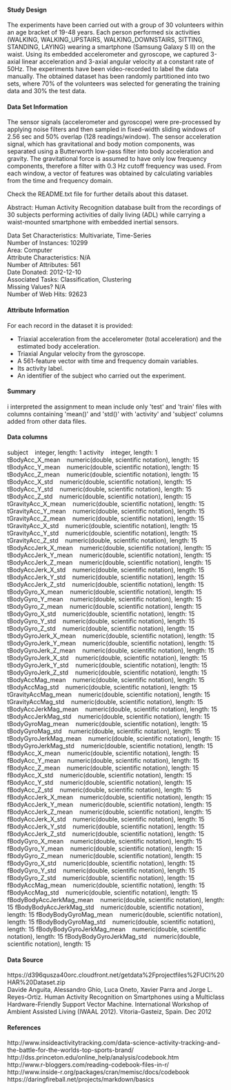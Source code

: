 
<h4>Study Design</h4>  
The experiments have been carried out with a group of 30 volunteers within an age bracket of 19-48 years. Each person performed six activities (WALKING, WALKING_UPSTAIRS, WALKING_DOWNSTAIRS, SITTING, STANDING, LAYING) wearing a smartphone (Samsung Galaxy S II) on the waist. Using its embedded accelerometer and gyroscope, we captured 3-axial linear acceleration and 3-axial angular velocity at a constant rate of 50Hz. The experiments have been video-recorded to label the data manually. The obtained dataset has been randomly partitioned into two sets, where 70% of the volunteers was selected for generating the training data and 30% the test data.

<h4>Data Set Information</h4>
The sensor signals (accelerometer and gyroscope) were pre-processed by applying noise filters and then sampled in fixed-width sliding windows of 2.56 sec and 50% overlap (128 readings/window). The sensor acceleration signal, which has gravitational and body motion components, was separated using a Butterworth low-pass filter into body acceleration and gravity. The gravitational force is assumed to have only low frequency components, therefore a filter with 0.3 Hz cutoff frequency was used. From each window, a vector of features was obtained by calculating variables from the time and frequency domain.

Check the README.txt file for further details about this dataset.

Abstract: Human Activity Recognition database built from the recordings of 30 subjects performing activities of daily living (ADL) while carrying a waist-mounted smartphone with embedded inertial sensors.
	

Data Set Characteristics: Multivariate, Time-Series<br/>
Number of Instances: 10299<br/>
Area: Computer<br/>
Attribute Characteristics: N/A<br/>
Number of Attributes: 561<br/>
Date Donated: 2012-12-10<br/>
Associated Tasks: Classification, Clustering<br/>
Missing Values? N/A<br/>
Number of Web Hits: 92623<br/>

<h4/>Attribute Information</h4>

For each record in the dataset it is provided:
- Triaxial acceleration from the accelerometer (total acceleration) and the estimated body acceleration.
- Triaxial Angular velocity from the gyroscope.
- A 561-feature vector with time and frequency domain variables.
- Its activity label.
- An identifier of the subject who carried out the experiment. 
 

<h4>Summary</h4>  
i interpreted the assignment to mean include only 'test' and 'train' files with columns containing
'mean()' and 'std()' with 'activity' and 'subject' columns added from other data files.
 

<h4>Data columns</h4>  
 subject&nbsp;&nbsp;&nbsp;&nbsp;integer, length: 1  
 activity&nbsp;&nbsp;&nbsp;&nbsp;integer, length: 1  
 tBodyAcc_X_mean&nbsp;&nbsp;&nbsp;&nbsp;numeric(double, scientific notation), length: 15  
 tBodyAcc_Y_mean&nbsp;&nbsp;&nbsp;&nbsp;numeric(double, scientific notation), length: 15  
 tBodyAcc_Z_mean&nbsp;&nbsp;&nbsp;&nbsp;numeric(double, scientific notation), length: 15  
 tBodyAcc_X_std&nbsp;&nbsp;&nbsp;&nbsp;numeric(double, scientific notation), length: 15  
 tBodyAcc_Y_std&nbsp;&nbsp;&nbsp;&nbsp;numeric(double, scientific notation), length: 15  
 tBodyAcc_Z_std&nbsp;&nbsp;&nbsp;&nbsp;numeric(double, scientific notation), length: 15  
 tGravityAcc_X_mean&nbsp;&nbsp;&nbsp;&nbsp;numeric(double, scientific notation), length: 15  
 tGravityAcc_Y_mean&nbsp;&nbsp;&nbsp;&nbsp;numeric(double, scientific notation), length: 15  
 tGravityAcc_Z_mean&nbsp;&nbsp;&nbsp;&nbsp;numeric(double, scientific notation), length: 15  
 tGravityAcc_X_std&nbsp;&nbsp;&nbsp;&nbsp;numeric(double, scientific notation), length: 15  
 tGravityAcc_Y_std&nbsp;&nbsp;&nbsp;&nbsp;numeric(double, scientific notation), length: 15  
 tGravityAcc_Z_std&nbsp;&nbsp;&nbsp;&nbsp;numeric(double, scientific notation), length: 15  
 tBodyAccJerk_X_mean&nbsp;&nbsp;&nbsp;&nbsp;numeric(double, scientific notation), length: 15  
 tBodyAccJerk_Y_mean&nbsp;&nbsp;&nbsp;&nbsp;numeric(double, scientific notation), length: 15  
 tBodyAccJerk_Z_mean&nbsp;&nbsp;&nbsp;&nbsp;numeric(double, scientific notation), length: 15  
 tBodyAccJerk_X_std&nbsp;&nbsp;&nbsp;&nbsp;numeric(double, scientific notation), length: 15  
 tBodyAccJerk_Y_std&nbsp;&nbsp;&nbsp;&nbsp;numeric(double, scientific notation), length: 15  
 tBodyAccJerk_Z_std&nbsp;&nbsp;&nbsp;&nbsp;numeric(double, scientific notation), length: 15  
 tBodyGyro_X_mean&nbsp;&nbsp;&nbsp;&nbsp;numeric(double, scientific notation), length: 15  
 tBodyGyro_Y_mean&nbsp;&nbsp;&nbsp;&nbsp;numeric(double, scientific notation), length: 15  
 tBodyGyro_Z_mean&nbsp;&nbsp;&nbsp;&nbsp;numeric(double, scientific notation), length: 15  
 tBodyGyro_X_std&nbsp;&nbsp;&nbsp;&nbsp;numeric(double, scientific notation), length: 15  
 tBodyGyro_Y_std&nbsp;&nbsp;&nbsp;&nbsp;numeric(double, scientific notation), length: 15  
 tBodyGyro_Z_std&nbsp;&nbsp;&nbsp;&nbsp;numeric(double, scientific notation), length: 15  
 tBodyGyroJerk_X_mean&nbsp;&nbsp;&nbsp;&nbsp;numeric(double, scientific notation), length: 15  
 tBodyGyroJerk_Y_mean&nbsp;&nbsp;&nbsp;&nbsp;numeric(double, scientific notation), length: 15  
 tBodyGyroJerk_Z_mean&nbsp;&nbsp;&nbsp;&nbsp;numeric(double, scientific notation), length: 15  
 tBodyGyroJerk_X_std&nbsp;&nbsp;&nbsp;&nbsp;numeric(double, scientific notation), length: 15  
 tBodyGyroJerk_Y_std&nbsp;&nbsp;&nbsp;&nbsp;numeric(double, scientific notation), length: 15  
 tBodyGyroJerk_Z_std&nbsp;&nbsp;&nbsp;&nbsp;numeric(double, scientific notation), length: 15  
 tBodyAccMag_mean&nbsp;&nbsp;&nbsp;&nbsp;numeric(double, scientific notation), length: 15  
 tBodyAccMag_std&nbsp;&nbsp;&nbsp;&nbsp;numeric(double, scientific notation), length: 15  
 tGravityAccMag_mean&nbsp;&nbsp;&nbsp;&nbsp;numeric(double, scientific notation), length: 15  
 tGravityAccMag_std&nbsp;&nbsp;&nbsp;&nbsp;numeric(double, scientific notation), length: 15  
 tBodyAccJerkMag_mean&nbsp;&nbsp;&nbsp;&nbsp;numeric(double, scientific notation), length: 15  
 tBodyAccJerkMag_std&nbsp;&nbsp;&nbsp;&nbsp;numeric(double, scientific notation), length: 15  
 tBodyGyroMag_mean&nbsp;&nbsp;&nbsp;&nbsp;numeric(double, scientific notation), length: 15  
 tBodyGyroMag_std&nbsp;&nbsp;&nbsp;&nbsp;numeric(double, scientific notation), length: 15  
 tBodyGyroJerkMag_mean&nbsp;&nbsp;&nbsp;&nbsp;numeric(double, scientific notation), length: 15  
 tBodyGyroJerkMag_std&nbsp;&nbsp;&nbsp;&nbsp;numeric(double, scientific notation), length: 15  
 fBodyAcc_X_mean&nbsp;&nbsp;&nbsp;&nbsp;numeric(double, scientific notation), length: 15  
 fBodyAcc_Y_mean&nbsp;&nbsp;&nbsp;&nbsp;numeric(double, scientific notation), length: 15  
 fBodyAcc_Z_mean&nbsp;&nbsp;&nbsp;&nbsp;numeric(double, scientific notation), length: 15  
 fBodyAcc_X_std&nbsp;&nbsp;&nbsp;&nbsp;numeric(double, scientific notation), length: 15  
 fBodyAcc_Y_std&nbsp;&nbsp;&nbsp;&nbsp;numeric(double, scientific notation), length: 15  
 fBodyAcc_Z_std&nbsp;&nbsp;&nbsp;&nbsp;numeric(double, scientific notation), length: 15  
 fBodyAccJerk_X_mean&nbsp;&nbsp;&nbsp;&nbsp;numeric(double, scientific notation), length: 15  
 fBodyAccJerk_Y_mean&nbsp;&nbsp;&nbsp;&nbsp;numeric(double, scientific notation), length: 15  
 fBodyAccJerk_Z_mean&nbsp;&nbsp;&nbsp;&nbsp;numeric(double, scientific notation), length: 15  
 fBodyAccJerk_X_std&nbsp;&nbsp;&nbsp;&nbsp;numeric(double, scientific notation), length: 15  
 fBodyAccJerk_Y_std&nbsp;&nbsp;&nbsp;&nbsp;numeric(double, scientific notation), length: 15  
 fBodyAccJerk_Z_std&nbsp;&nbsp;&nbsp;&nbsp;numeric(double, scientific notation), length: 15  
 fBodyGyro_X_mean&nbsp;&nbsp;&nbsp;&nbsp;numeric(double, scientific notation), length: 15  
 fBodyGyro_Y_mean&nbsp;&nbsp;&nbsp;&nbsp;numeric(double, scientific notation), length: 15  
 fBodyGyro_Z_mean&nbsp;&nbsp;&nbsp;&nbsp;numeric(double, scientific notation), length: 15  
 fBodyGyro_X_std&nbsp;&nbsp;&nbsp;&nbsp;numeric(double, scientific notation), length: 15  
 fBodyGyro_Y_std&nbsp;&nbsp;&nbsp;&nbsp;numeric(double, scientific notation), length: 15  
 fBodyGyro_Z_std&nbsp;&nbsp;&nbsp;&nbsp;numeric(double, scientific notation), length: 15  
 fBodyAccMag_mean&nbsp;&nbsp;&nbsp;&nbsp;numeric(double, scientific notation), length: 15  
 fBodyAccMag_std&nbsp;&nbsp;&nbsp;&nbsp;numeric(double, scientific notation), length: 15  
 fBodyBodyAccJerkMag_mean&nbsp;&nbsp;&nbsp;&nbsp;numeric(double, scientific notation), length: 15  
 fBodyBodyAccJerkMag_std&nbsp;&nbsp;&nbsp;&nbsp;numeric(double, scientific notation), length: 15  
 fBodyBodyGyroMag_mean&nbsp;&nbsp;&nbsp;&nbsp;numeric(double, scientific notation), length: 15  
 fBodyBodyGyroMag_std&nbsp;&nbsp;&nbsp;&nbsp;numeric(double, scientific notation), length: 15  
 fBodyBodyGyroJerkMag_mean&nbsp;&nbsp;&nbsp;&nbsp;numeric(double, scientific notation), length: 15  
 fBodyBodyGyroJerkMag_std&nbsp;&nbsp;&nbsp;&nbsp;numeric(double, scientific notation), length: 15  



<h4>Data Source</h4>  
https://d396qusza40orc.cloudfront.net/getdata%2Fprojectfiles%2FUCI%20HAR%20Dataset.zip<br/>
Davide Anguita, Alessandro Ghio, Luca Oneto, Xavier Parra and Jorge L. Reyes-Ortiz. Human Activity Recognition on Smartphones using a Multiclass Hardware-Friendly Support Vector Machine. International Workshop of Ambient Assisted Living (IWAAL 2012). Vitoria-Gasteiz, Spain. Dec 2012
  
<h4>References</h4>  
http://www.insideactivitytracking.com/data-science-activity-tracking-and-the-battle-for-the-worlds-top-sports-brand/<br/>
http://dss.princeton.edu/online_help/analysis/codebook.htm<br/>
http://www.r-bloggers.com/reading-codebook-files-in-r/<br/>
http://www.inside-r.org/packages/cran/memisc/docs/codebook<br/>
https://daringfireball.net/projects/markdown/basics<br/>
  
  
